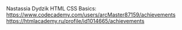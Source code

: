 Nastassia Dydzik
HTML CSS Basics: https://www.codecademy.com/users/arcMaster87159/achievements
https://htmlacademy.ru/profile/id1014665/achievements

                 